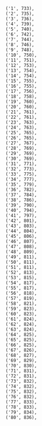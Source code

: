    ('1', 733),
    ('2', 735),
    ('3', 736),
    ('4', 739),
    ('5', 740),
    ('6', 742),
    ('7', 744),
    ('8', 746),
    ('9', 748),
    ('10', 750),
    ('11', 751),
    ('12', 753),
    ('13', 754),
    ('14', 754),
    ('15', 755),
    ('16', 755),
    ('17', 756),
    ('18', 758),
    ('19', 760),
    ('20', 760),
    ('21', 761),
    ('22', 761),
    ('23', 763),
    ('24', 763),
    ('25', 765),
    ('26', 765),
    ('27', 767),
    ('28', 769),
    ('29', 769),
    ('30', 769),
    ('31', 771),
    ('32', 773),
    ('33', 775),
    ('34', 777),
    ('35', 779),
    ('36', 782),
    ('37', 784),
    ('38', 786),
    ('39', 790),
    ('40', 794),
    ('41', 797),
    ('42', 801),
    ('43', 803),
    ('44', 804),
    ('45', 806),
    ('46', 807),
    ('47', 808),
    ('48', 809),
    ('49', 811),
    ('50', 811),
    ('51', 811),
    ('52', 813),
    ('53', 815),
    ('54', 817),
    ('55', 817),
    ('56', 818),
    ('57', 819),
    ('58', 821),
    ('59', 823),
    ('60', 823),
    ('61', 824),
    ('62', 824),
    ('63', 824),
    ('64', 825),
    ('65', 825),
    ('66', 825),
    ('67', 826),
    ('68', 827),
    ('69', 829),
    ('70', 830),
    ('71', 831),
    ('72', 831),
    ('73', 832),
    ('74', 832),
    ('75', 832),
    ('76', 832),
    ('77', 833),
    ('78', 833),
    ('79', 834),
    ('80', 836),
